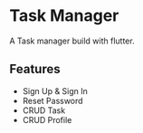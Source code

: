 # Task Manager

A Task manager build with flutter.

## Features

- Sign Up & Sign In
- Reset Password
- CRUD Task
- CRUD Profile
